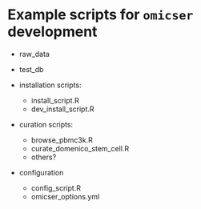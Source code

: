 # Example scripts for `omicser` development

- raw_data
- test_db

- installation scripts:
  - install_script.R
  - dev_install_script.R
- curation scripts:
  - browse_pbmc3k.R
  - curate_domenico_stem_cell.R
  - others?
- configuration
  - config_script.R
  - omicser_options.yml
